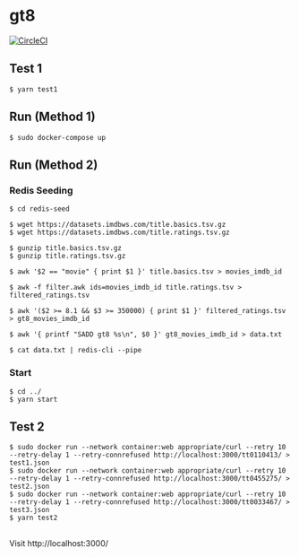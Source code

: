 # gt8
[![CircleCI](https://circleci.com/gh/whs-dot-hk/gt8.svg?style=shield)](https://circleci.com/gh/whs-dot-hk/gt8)

## Test 1
```
$ yarn test1
```

## Run (Method 1)
```
$ sudo docker-compose up
```

## Run (Method 2)
### Redis Seeding
```
$ cd redis-seed
```

```
$ wget https://datasets.imdbws.com/title.basics.tsv.gz
$ wget https://datasets.imdbws.com/title.ratings.tsv.gz
```

```
$ gunzip title.basics.tsv.gz
$ gunzip title.ratings.tsv.gz
```

```
$ awk '$2 == "movie" { print $1 }' title.basics.tsv > movies_imdb_id
```

```
$ awk -f filter.awk ids=movies_imdb_id title.ratings.tsv > filtered_ratings.tsv
```

```
$ awk '($2 >= 8.1 && $3 >= 350000) { print $1 }' filtered_ratings.tsv > gt8_movies_imdb_id
```

```
$ awk '{ printf "SADD gt8 %s\n", $0 }' gt8_movies_imdb_id > data.txt
```

```
$ cat data.txt | redis-cli --pipe
```

### Start
```
$ cd ../
$ yarn start
```

## Test 2
```
$ sudo docker run --network container:web appropriate/curl --retry 10 --retry-delay 1 --retry-connrefused http://localhost:3000/tt0110413/ > test1.json
$ sudo docker run --network container:web appropriate/curl --retry 10 --retry-delay 1 --retry-connrefused http://localhost:3000/tt0455275/ > test2.json
$ sudo docker run --network container:web appropriate/curl --retry 10 --retry-delay 1 --retry-connrefused http://localhost:3000/tt0033467/ > test3.json
$ yarn test2
```

##
Visit http://localhost:3000/
